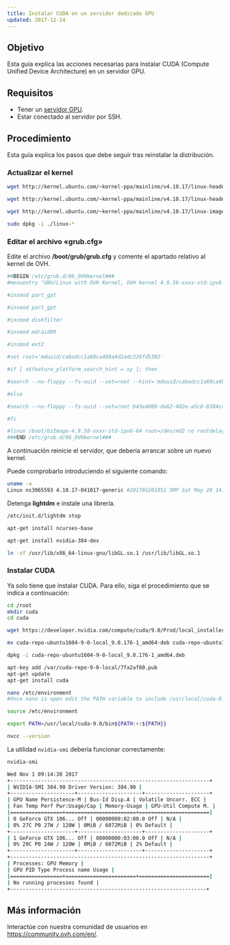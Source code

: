 ```yaml
---
title: Instalar CUDA en un servidor dedicado GPU
updated: 2017-12-14
---
```


## Objetivo

Esta guía explica las acciones necesarias para instalar CUDA (Compute Unified Device Architecture) en un servidor GPU.

## Requisitos

- Tener un [servidor GPU](/links/bare-metal/bare-metal/).
- Estar conectado al servidor por SSH.

## Procedimiento

Esta guía explica los pasos que debe seguir tras reinstalar la distribución.

### Actualizar el kernel 

```sh
wget http://kernel.ubuntu.com/~kernel-ppa/mainline/v4.10.17/linux-headers-4.10.17-041017_4.10.17-041017.201705201051_all.deb
```
```sh
wget http://kernel.ubuntu.com/~kernel-ppa/mainline/v4.10.17/linux-headers-4.10.17-041017-generic_4.10.17-041017.201705201051_amd64.deb
```
```sh
wget http://kernel.ubuntu.com/~kernel-ppa/mainline/v4.10.17/linux-image-4.10.17-041017-generic_4.10.17-041017.201705201051_amd64.deb
```
```sh
sudo dpkg -i ./linux-*
```

### Editar el archivo «grub.cfg»

Edite el archivo **/boot/grub/grub.cfg** y comente el apartado relativo al kernel de OVH.

```sh
##BEGIN /etc/grub.d/06_OVHkernel###
#menuentry "GNU/Linux with OVH Kernel, OVH kernel 4.9.58-xxxx-std-ipv6-64" {

#insmod part_gpt

#insmod part_gpt

#insmod diskfilter

#insmod mdraid09

#insmod ext2

#set root='mduuid/cabadcc1a60ca488a4d2adc226fd5302'

#if [ x$feature_platform_search_hint = xy ]; then

#search --no-floppy --fs-uuid --set=root --hint='mduuid/cabadcc1a60ca488a4d2adc226fd5302' b43e4008-da62-482e-a5c8-8384c40b69db

#else

#search --no-floppy --fs-uuid --set=root b43e4008-da62-482e-a5c8-8384c40b69db

#fi

#linux /boot/bzImage-4.9.58-xxxx-std-ipv6-64 root=/dev/md2 ro rootdelay=10 noquiet nosplash net.ifnames=0 biosdevname=0
###END /etc/grub.d/06_OVHkernel###
```

A continuación reinicie el servidor, que debería arrancar sobre un nuevo kernel.

Puede comprobarlo introduciendo el siguiente comando: 

```sh
uname -a
Linux ns3065593 4.10.17-041017-generic #201705201051 SMP Sat May 20 14:53:33 UTC 2017 x86_64 x86_64 x86_64 GNU/Linux
```

Detenga **lightdm** e instale una librería.

```sh
/etc/init.d/lightdm stop
```
```sh
apt-get install ncurses-base
```
```sh
apt-get install nvidia-384-dev
```
```sh
ln -sf /usr/lib/x86_64-linux-gnu/libGL.so.1 /usr/lib/libGL.so.1
```
 
### Instalar CUDA
 
Ya solo tiene que instalar CUDA. Para ello, siga el procedimiento que se indica a continuación:

```sh
cd /root
mkdir cuda
cd cuda
```
```sh
wget https://developer.nvidia.com/compute/cuda/9.0/Prod/local_installers/cuda-repo-ubuntu1604-9-0-local_9.0.176-1_amd64-deb
```
```sh
mv cuda-repo-ubuntu1604-9-0-local_9.0.176-1_amd64-deb cuda-repo-ubuntu1604-9-0-local_9.0.176-1_amd64.deb
```
```sh
dpkg -i cuda-repo-ubuntu1604-9-0-local_9.0.176-1_amd64.deb
```
```sh
apt-key add /var/cuda-repo-9-0-local/7fa2af80.pub
apt-get update
apt-get install cuda
```
```sh
nano /etc/environment
#Once nano is open edit the PATH variable to include /usr/local/cuda-8.0/bin folder. After editing the file screen would look like this.
```
```sh
source /etc/environment
```
```sh
export PATH=/usr/local/cuda-9.0/bin${PATH:+:${PATH}}
```
```sh
nvcc --version
```
 
La utilidad `nvidia-smi` debería funcionar correctamente: 

```sh
nvidia-smi
```
```sh
Wed Nov 1 09:14:38 2017
+-----------------------------------------------------------------+
| NVIDIA-SMI 384.90 Driver Version: 384.90 |
+---------------------+---------------------+---------------------+
| GPU Name Persistence-M | Bus-Id Disp.A | Volatile Uncorr. ECC |
| Fan Temp Perf Pwr:Usage/Cap | Memory-Usage | GPU-Util Compute M. |
|=================+=======================+=======================|
| 0 GeForce GTX 106... Off | 00000000:02:00.0 Off | N/A |
| 0% 27C P0 27W / 120W | 0MiB / 6072MiB | 0% Default |
+---------------------+---------------------+---------------------+
| 1 GeForce GTX 106... Off | 00000000:03:00.0 Off | N/A |
| 0% 29C P0 24W / 120W | 0MiB / 6072MiB | 2% Default |
+---------------------+---------------------+---------------------+
+-----------------------------------------------------------------+
| Processes: GPU Memory |
| GPU PID Type Process name Usage |
|=================+=======================+=======================|
| No running processes found |
+----------------------------------------------------------------+
```

## Más información

Interactúe con nuestra comunidad de usuarios en <https://community.ovh.com/en/>.